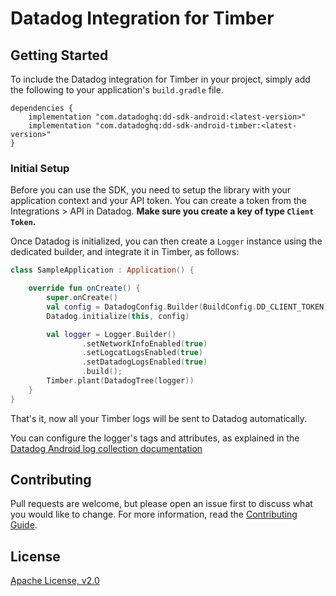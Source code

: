 # Datadog Integration for Timber

## Getting Started 

To include the Datadog integration for Timber in your project, simply add the
following to your application's `build.gradle` file.

```
dependencies {
    implementation "com.datadoghq:dd-sdk-android:<latest-version>"
    implementation "com.datadoghq:dd-sdk-android-timber:<latest-version>"
}
```

### Initial Setup

Before you can use the SDK, you need to setup the library with your application
context and your API token. You can create a token from the Integrations > API
in Datadog. **Make sure you create a key of type `Client Token`.**

Once Datadog is initialized, you can then create a `Logger` instance using the
dedicated builder, and integrate it in Timber, as follows: 

```kotlin
class SampleApplication : Application() {

    override fun onCreate() {
        super.onCreate()
        val config = DatadogConfig.Builder(BuildConfig.DD_CLIENT_TOKEN).build()
        Datadog.initialize(this, config)

        val logger = Logger.Builder()
                .setNetworkInfoEnabled(true)
                .setLogcatLogsEnabled(true)
                .setDatadogLogsEnabled(true)
                .build();
        Timber.plant(DatadogTree(logger))
    }
}
```

That's it, now all your Timber logs will be sent to Datadog automatically.

You can configure the logger's tags and attributes, as explained in the  [Datadog Android log collection documentation](http://docs.datadoghq.com/logs/log_collection/android)

## Contributing

Pull requests are welcome, but please open an issue first to discuss what you
would like to change. For more information, read the 
[Contributing Guide](../CONTRIBUTING.md).

## License

[Apache License, v2.0](../LICENSE)
